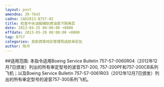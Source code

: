 ```yaml
---
layout: post
amendno: 39-7643
cadno: CAD2013-B757-02
title: 检查中央油箱辅助燃油蒸汽隔离层
date: 2013-04-25 00:00:00 +0800
effdate: 2013-05-20 00:00:00 +0800
tag: B757
categories: 民航西南地区管理局适航审定处
author: 陈丹
---
```


##适用范围:
本指令适用Boeing Service Bulletin 757-57-0060R04（2012年12月7日颁发）列出的所有审定型号的波音757-200, 757-200PF和757-200CB系列飞机；以及Boeing Service Bulletin 757-57-0061R03（2012年12月7日颁发）列出的所有审定型号的波音757-300系列飞机。

